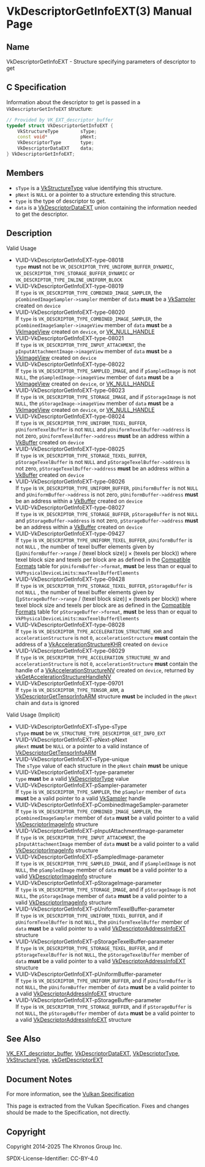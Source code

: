 # VkDescriptorGetInfoEXT(3) Manual Page

## Name

VkDescriptorGetInfoEXT - Structure specifying parameters of descriptor to get



## [](#_c_specification)C Specification

Information about the descriptor to get is passed in a `VkDescriptorGetInfoEXT` structure:

```c++
// Provided by VK_EXT_descriptor_buffer
typedef struct VkDescriptorGetInfoEXT {
    VkStructureType        sType;
    const void*            pNext;
    VkDescriptorType       type;
    VkDescriptorDataEXT    data;
} VkDescriptorGetInfoEXT;
```

## [](#_members)Members

- `sType` is a [VkStructureType](https://registry.khronos.org/vulkan/specs/latest/man/html/VkStructureType.html) value identifying this structure.
- `pNext` is `NULL` or a pointer to a structure extending this structure.
- `type` is the type of descriptor to get.
- `data` is a [VkDescriptorDataEXT](https://registry.khronos.org/vulkan/specs/latest/man/html/VkDescriptorDataEXT.html) union containing the information needed to get the descriptor.

## [](#_description)Description

Valid Usage

- [](#VUID-VkDescriptorGetInfoEXT-type-08018)VUID-VkDescriptorGetInfoEXT-type-08018  
  `type` **must** not be `VK_DESCRIPTOR_TYPE_UNIFORM_BUFFER_DYNAMIC`, `VK_DESCRIPTOR_TYPE_STORAGE_BUFFER_DYNAMIC` or `VK_DESCRIPTOR_TYPE_INLINE_UNIFORM_BLOCK`
- [](#VUID-VkDescriptorGetInfoEXT-type-08019)VUID-VkDescriptorGetInfoEXT-type-08019  
  If `type` is `VK_DESCRIPTOR_TYPE_COMBINED_IMAGE_SAMPLER`, the `pCombinedImageSampler->sampler` member of `data` **must** be a [VkSampler](https://registry.khronos.org/vulkan/specs/latest/man/html/VkSampler.html) created on `device`
- [](#VUID-VkDescriptorGetInfoEXT-type-08020)VUID-VkDescriptorGetInfoEXT-type-08020  
  If `type` is `VK_DESCRIPTOR_TYPE_COMBINED_IMAGE_SAMPLER`, the `pCombinedImageSampler->imageView` member of `data` **must** be a [VkImageView](https://registry.khronos.org/vulkan/specs/latest/man/html/VkImageView.html) created on `device`, or [VK\_NULL\_HANDLE](https://registry.khronos.org/vulkan/specs/latest/man/html/VK_NULL_HANDLE.html)
- [](#VUID-VkDescriptorGetInfoEXT-type-08021)VUID-VkDescriptorGetInfoEXT-type-08021  
  If `type` is `VK_DESCRIPTOR_TYPE_INPUT_ATTACHMENT`, the `pInputAttachmentImage->imageView` member of `data` **must** be a [VkImageView](https://registry.khronos.org/vulkan/specs/latest/man/html/VkImageView.html) created on `device`
- [](#VUID-VkDescriptorGetInfoEXT-type-08022)VUID-VkDescriptorGetInfoEXT-type-08022  
  If `type` is `VK_DESCRIPTOR_TYPE_SAMPLED_IMAGE`, and if `pSampledImage` is not `NULL`, the `pSampledImage->imageView` member of `data` **must** be a [VkImageView](https://registry.khronos.org/vulkan/specs/latest/man/html/VkImageView.html) created on `device`, or [VK\_NULL\_HANDLE](https://registry.khronos.org/vulkan/specs/latest/man/html/VK_NULL_HANDLE.html)
- [](#VUID-VkDescriptorGetInfoEXT-type-08023)VUID-VkDescriptorGetInfoEXT-type-08023  
  If `type` is `VK_DESCRIPTOR_TYPE_STORAGE_IMAGE`, and if `pStorageImage` is not `NULL`, the `pStorageImage->imageView` member of `data` **must** be a [VkImageView](https://registry.khronos.org/vulkan/specs/latest/man/html/VkImageView.html) created on `device`, or [VK\_NULL\_HANDLE](https://registry.khronos.org/vulkan/specs/latest/man/html/VK_NULL_HANDLE.html)
- [](#VUID-VkDescriptorGetInfoEXT-type-08024)VUID-VkDescriptorGetInfoEXT-type-08024  
  If `type` is `VK_DESCRIPTOR_TYPE_UNIFORM_TEXEL_BUFFER`, `pUniformTexelBuffer` is not `NULL` and `pUniformTexelBuffer->address` is not zero, `pUniformTexelBuffer->address` **must** be an address within a [VkBuffer](https://registry.khronos.org/vulkan/specs/latest/man/html/VkBuffer.html) created on `device`
- [](#VUID-VkDescriptorGetInfoEXT-type-08025)VUID-VkDescriptorGetInfoEXT-type-08025  
  If `type` is `VK_DESCRIPTOR_TYPE_STORAGE_TEXEL_BUFFER`, `pStorageTexelBuffer` is not `NULL` and `pStorageTexelBuffer->address` is not zero, `pStorageTexelBuffer->address` **must** be an address within a [VkBuffer](https://registry.khronos.org/vulkan/specs/latest/man/html/VkBuffer.html) created on `device`
- [](#VUID-VkDescriptorGetInfoEXT-type-08026)VUID-VkDescriptorGetInfoEXT-type-08026  
  If `type` is `VK_DESCRIPTOR_TYPE_UNIFORM_BUFFER`, `pUniformBuffer` is not `NULL` and `pUniformBuffer->address` is not zero, `pUniformBuffer->address` **must** be an address within a [VkBuffer](https://registry.khronos.org/vulkan/specs/latest/man/html/VkBuffer.html) created on `device`
- [](#VUID-VkDescriptorGetInfoEXT-type-08027)VUID-VkDescriptorGetInfoEXT-type-08027  
  If `type` is `VK_DESCRIPTOR_TYPE_STORAGE_BUFFER`, `pStorageBuffer` is not `NULL` and `pStorageBuffer->address` is not zero, `pStorageBuffer->address` **must** be an address within a [VkBuffer](https://registry.khronos.org/vulkan/specs/latest/man/html/VkBuffer.html) created on `device`
- [](#VUID-VkDescriptorGetInfoEXT-type-09427)VUID-VkDescriptorGetInfoEXT-type-09427  
  If `type` is `VK_DESCRIPTOR_TYPE_UNIFORM_TEXEL_BUFFER`, `pUniformBuffer` is not `NULL` , the number of texel buffer elements given by (⌊`pUniformBuffer->range` / (texel block size)⌋ × (texels per block)) where texel block size and texels per block are as defined in the [Compatible Formats](https://registry.khronos.org/vulkan/specs/latest/html/vkspec.html#formats-compatibility) table for `pUniformBuffer->format`, **must** be less than or equal to `VkPhysicalDeviceLimits`::`maxTexelBufferElements`
- [](#VUID-VkDescriptorGetInfoEXT-type-09428)VUID-VkDescriptorGetInfoEXT-type-09428  
  If `type` is `VK_DESCRIPTOR_TYPE_STORAGE_TEXEL_BUFFER`, `pStorageBuffer` is not `NULL` , the number of texel buffer elements given by (⌊`pStorageBuffer->range` / (texel block size)⌋ × (texels per block)) where texel block size and texels per block are as defined in the [Compatible Formats](https://registry.khronos.org/vulkan/specs/latest/html/vkspec.html#formats-compatibility) table for `pStorageBuffer->format`, **must** be less than or equal to `VkPhysicalDeviceLimits`::`maxTexelBufferElements`
- [](#VUID-VkDescriptorGetInfoEXT-type-08028)VUID-VkDescriptorGetInfoEXT-type-08028  
  If `type` is `VK_DESCRIPTOR_TYPE_ACCELERATION_STRUCTURE_KHR` and `accelerationStructure` is not `0`, `accelerationStructure` **must** contain the address of a [VkAccelerationStructureKHR](https://registry.khronos.org/vulkan/specs/latest/man/html/VkAccelerationStructureKHR.html) created on `device`
- [](#VUID-VkDescriptorGetInfoEXT-type-08029)VUID-VkDescriptorGetInfoEXT-type-08029  
  If `type` is `VK_DESCRIPTOR_TYPE_ACCELERATION_STRUCTURE_NV` and `accelerationStructure` is not `0`, `accelerationStructure` **must** contain the handle of a [VkAccelerationStructureNV](https://registry.khronos.org/vulkan/specs/latest/man/html/VkAccelerationStructureNV.html) created on `device`, returned by [vkGetAccelerationStructureHandleNV](https://registry.khronos.org/vulkan/specs/latest/man/html/vkGetAccelerationStructureHandleNV.html)
- [](#VUID-VkDescriptorGetInfoEXT-type-09701)VUID-VkDescriptorGetInfoEXT-type-09701  
  If `type` is `VK_DESCRIPTOR_TYPE_TENSOR_ARM`, a [VkDescriptorGetTensorInfoARM](https://registry.khronos.org/vulkan/specs/latest/man/html/VkDescriptorGetTensorInfoARM.html) structure **must** be included in the `pNext` chain and `data` is ignored

Valid Usage (Implicit)

- [](#VUID-VkDescriptorGetInfoEXT-sType-sType)VUID-VkDescriptorGetInfoEXT-sType-sType  
  `sType` **must** be `VK_STRUCTURE_TYPE_DESCRIPTOR_GET_INFO_EXT`
- [](#VUID-VkDescriptorGetInfoEXT-pNext-pNext)VUID-VkDescriptorGetInfoEXT-pNext-pNext  
  `pNext` **must** be `NULL` or a pointer to a valid instance of [VkDescriptorGetTensorInfoARM](https://registry.khronos.org/vulkan/specs/latest/man/html/VkDescriptorGetTensorInfoARM.html)
- [](#VUID-VkDescriptorGetInfoEXT-sType-unique)VUID-VkDescriptorGetInfoEXT-sType-unique  
  The `sType` value of each structure in the `pNext` chain **must** be unique
- [](#VUID-VkDescriptorGetInfoEXT-type-parameter)VUID-VkDescriptorGetInfoEXT-type-parameter  
  `type` **must** be a valid [VkDescriptorType](https://registry.khronos.org/vulkan/specs/latest/man/html/VkDescriptorType.html) value
- [](#VUID-VkDescriptorGetInfoEXT-pSampler-parameter)VUID-VkDescriptorGetInfoEXT-pSampler-parameter  
  If `type` is `VK_DESCRIPTOR_TYPE_SAMPLER`, the `pSampler` member of `data` **must** be a valid pointer to a valid [VkSampler](https://registry.khronos.org/vulkan/specs/latest/man/html/VkSampler.html) handle
- [](#VUID-VkDescriptorGetInfoEXT-pCombinedImageSampler-parameter)VUID-VkDescriptorGetInfoEXT-pCombinedImageSampler-parameter  
  If `type` is `VK_DESCRIPTOR_TYPE_COMBINED_IMAGE_SAMPLER`, the `pCombinedImageSampler` member of `data` **must** be a valid pointer to a valid [VkDescriptorImageInfo](https://registry.khronos.org/vulkan/specs/latest/man/html/VkDescriptorImageInfo.html) structure
- [](#VUID-VkDescriptorGetInfoEXT-pInputAttachmentImage-parameter)VUID-VkDescriptorGetInfoEXT-pInputAttachmentImage-parameter  
  If `type` is `VK_DESCRIPTOR_TYPE_INPUT_ATTACHMENT`, the `pInputAttachmentImage` member of `data` **must** be a valid pointer to a valid [VkDescriptorImageInfo](https://registry.khronos.org/vulkan/specs/latest/man/html/VkDescriptorImageInfo.html) structure
- [](#VUID-VkDescriptorGetInfoEXT-pSampledImage-parameter)VUID-VkDescriptorGetInfoEXT-pSampledImage-parameter  
  If `type` is `VK_DESCRIPTOR_TYPE_SAMPLED_IMAGE`, and if `pSampledImage` is not `NULL`, the `pSampledImage` member of `data` **must** be a valid pointer to a valid [VkDescriptorImageInfo](https://registry.khronos.org/vulkan/specs/latest/man/html/VkDescriptorImageInfo.html) structure
- [](#VUID-VkDescriptorGetInfoEXT-pStorageImage-parameter)VUID-VkDescriptorGetInfoEXT-pStorageImage-parameter  
  If `type` is `VK_DESCRIPTOR_TYPE_STORAGE_IMAGE`, and if `pStorageImage` is not `NULL`, the `pStorageImage` member of `data` **must** be a valid pointer to a valid [VkDescriptorImageInfo](https://registry.khronos.org/vulkan/specs/latest/man/html/VkDescriptorImageInfo.html) structure
- [](#VUID-VkDescriptorGetInfoEXT-pUniformTexelBuffer-parameter)VUID-VkDescriptorGetInfoEXT-pUniformTexelBuffer-parameter  
  If `type` is `VK_DESCRIPTOR_TYPE_UNIFORM_TEXEL_BUFFER`, and if `pUniformTexelBuffer` is not `NULL`, the `pUniformTexelBuffer` member of `data` **must** be a valid pointer to a valid [VkDescriptorAddressInfoEXT](https://registry.khronos.org/vulkan/specs/latest/man/html/VkDescriptorAddressInfoEXT.html) structure
- [](#VUID-VkDescriptorGetInfoEXT-pStorageTexelBuffer-parameter)VUID-VkDescriptorGetInfoEXT-pStorageTexelBuffer-parameter  
  If `type` is `VK_DESCRIPTOR_TYPE_STORAGE_TEXEL_BUFFER`, and if `pStorageTexelBuffer` is not `NULL`, the `pStorageTexelBuffer` member of `data` **must** be a valid pointer to a valid [VkDescriptorAddressInfoEXT](https://registry.khronos.org/vulkan/specs/latest/man/html/VkDescriptorAddressInfoEXT.html) structure
- [](#VUID-VkDescriptorGetInfoEXT-pUniformBuffer-parameter)VUID-VkDescriptorGetInfoEXT-pUniformBuffer-parameter  
  If `type` is `VK_DESCRIPTOR_TYPE_UNIFORM_BUFFER`, and if `pUniformBuffer` is not `NULL`, the `pUniformBuffer` member of `data` **must** be a valid pointer to a valid [VkDescriptorAddressInfoEXT](https://registry.khronos.org/vulkan/specs/latest/man/html/VkDescriptorAddressInfoEXT.html) structure
- [](#VUID-VkDescriptorGetInfoEXT-pStorageBuffer-parameter)VUID-VkDescriptorGetInfoEXT-pStorageBuffer-parameter  
  If `type` is `VK_DESCRIPTOR_TYPE_STORAGE_BUFFER`, and if `pStorageBuffer` is not `NULL`, the `pStorageBuffer` member of `data` **must** be a valid pointer to a valid [VkDescriptorAddressInfoEXT](https://registry.khronos.org/vulkan/specs/latest/man/html/VkDescriptorAddressInfoEXT.html) structure

## [](#_see_also)See Also

[VK\_EXT\_descriptor\_buffer](https://registry.khronos.org/vulkan/specs/latest/man/html/VK_EXT_descriptor_buffer.html), [VkDescriptorDataEXT](https://registry.khronos.org/vulkan/specs/latest/man/html/VkDescriptorDataEXT.html), [VkDescriptorType](https://registry.khronos.org/vulkan/specs/latest/man/html/VkDescriptorType.html), [VkStructureType](https://registry.khronos.org/vulkan/specs/latest/man/html/VkStructureType.html), [vkGetDescriptorEXT](https://registry.khronos.org/vulkan/specs/latest/man/html/vkGetDescriptorEXT.html)

## [](#_document_notes)Document Notes

For more information, see the [Vulkan Specification](https://registry.khronos.org/vulkan/specs/latest/html/vkspec.html#VkDescriptorGetInfoEXT)

This page is extracted from the Vulkan Specification. Fixes and changes should be made to the Specification, not directly.

## [](#_copyright)Copyright

Copyright 2014-2025 The Khronos Group Inc.

SPDX-License-Identifier: CC-BY-4.0